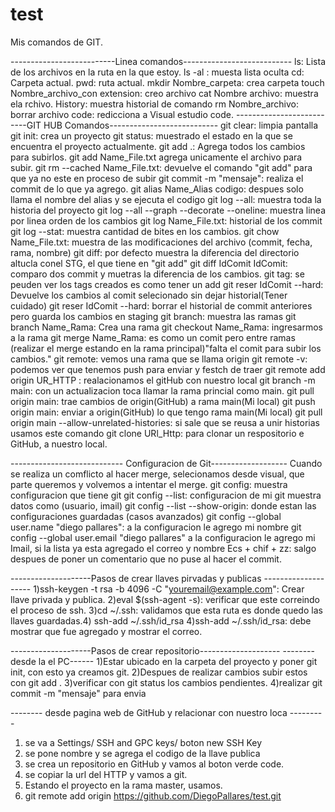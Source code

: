 # test
Mis comandos de GIT.

--------------------------Linea comandos---------------------------
ls: Lista de los archivos en la ruta en la que estoy.
ls -al : muesta lista oculta
cd: Carpeta actual.
pwd: ruta actual.
mkdir Nombre_carpeta: crea carpeta
touch Nombre_archivo_con extension: creo archivo
cat Nombre archivo: muestra ela rchivo.
History: muestra historial de comando
rm Nombre_archivo: borrar archivo
code: redicciona a Visual estudio code.
--------------------------GIT HUB Comandos---------------------------
git clear: limpia pantalla
git init: crea un proyecto
git status: muestrado el estado en la que se encuentra el proyecto actualmente.
git add .: Agrega todos los cambios para subirlos.
git add Name_File.txt agrega unicamente el archivo para subir.
git rm --cached Name_File.txt: devuelve el comando "git add" para que ya no este en proceso de subir
git commit -m "mensaje": realiza el commit de lo que ya agrego.
git alias Name_Alias codigo: despues solo llama el nombre del alias y se ejecuta el codigo
git log --all: muestra toda la historia del proyecto
git log --all --graph --decorate --oneline: muestra linea por linea orden de los cambios
git log Name_File.txt: historial de los commit 
git log --stat: muestra cantidad de bites en los cambios.
git chow Name_File.txt: muestra de las modificaciones del archivo (commit, fecha, rama, nombre)
git diff: por defecto muestra la diferencia del directorio altucla conel STG, el que tiene en "git add"
git diff IdComit IdComit: comparo dos commit y muetras la diferencia de los cambios.
git tag: se peuden ver los  tags creados es como tener un add 
git reser IdComit --hard: Devuelve los cambios al comit selecionado sin dejar historial(Tener cuidado)
git reser IdComit --hard: borrar el historial de commit anteriores pero guarda los cambios en staging
git branch: muestra las ramas
git branch Name_Rama: Crea una rama
git checkout Name_Rama: ingresarmos a la rama
git merge Name_Rama: es como un comit pero entre ramas (realizar el merge estando en la rama principal)"falta el comit para subir los cambios."
git remote: vemos una rama que se llama origin
git remote -v: podemos ver que tenemos push para enviar y festch de traer
git remote add origin UR_HTTP : realacionamos el gitHub con nuestro local
git branch -m main: con un actualizacion toca llamar la rama princial como main.
git pull origin main: trae cambios de origin(GitHub) a rama main(Mi local)
git push origin main: enviar a origin(GitHub) lo que tengo rama main(Mi local)
git pull origin main --allow-unrelated-histories: si sale que se reusa a unir historias usamos este comando
git clone URl_Http: para clonar un respositorio e GitHub, a nuestro local.

---------------------------- Configuracion de Git-------------------
Cuando se realiza un comflicto al hacer merge, selecionamos desde visual, que parte queremos y volvemos a intentar el merge.
git config: muestra configuracion que tiene git
git config --list: configuracion de mi git muestra datos como (usuario, imail)
git config --list --show-origin: donde estan las configuraciones guardadas (casos avanzados)
git config --global user.name "diego pallares": a la configuracion le agrego mi nombre
git config --global user.email "diego pallares" a la configuracion le agrego mi Imail, si la lista ya esta agregado el correo y nombre
Ecs + chif + zz: salgo despues de poner un comentario que no puse al hacer el commit.

--------------------Pasos de crear llaves pirvadas y publicas --------------------
1)ssh-keygen -t rsa -b 4096 -C "youremail@example.com": Crear llave privada y publica.
2)eval $(ssh-agent -s): verificar que este correindo el proceso de ssh.
3)cd ~/.ssh: validamos que esta ruta es donde quedo las llaves guardadas.4) ssh-add ~/.ssh/id_rsa
4)ssh-add ~/.ssh/id_rsa: debe mostrar que fue agregado y mostrar el correo.

--------------------Pasos de crear repositorio--------------------
-------- desde la el PC------
1)Estar ubicado en la carpeta del proyecto y poner git init, con esto ya creamos git.
2)Despues de realizar cambios subir estos con git add .
3)verificar con git status los cambios pendientes.
4)realizar git commit -m "mensaje" para envia

-------- desde pagina web de GitHub y relacionar con nuestro loca --------- 
1) se va a Settings/ SSH and GPC keys/ boton new SSH Key
2) se pone nombre  y se agrega el codigo de la llave publica
3) se crea un repositorio en GitHub y vamos al boton verde code.
4) se copiar la url del HTTP y vamos a git.
5) Estando el proyecto en la rama master, usamos.
6) git remote add origin https://github.com/DiegoPallares/test.git